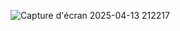 ![Capture d'écran 2025-04-13 212217](https://github.com/user-attachments/assets/1d0eeb70-e98a-4628-b8b6-7f6245b71cc0)
